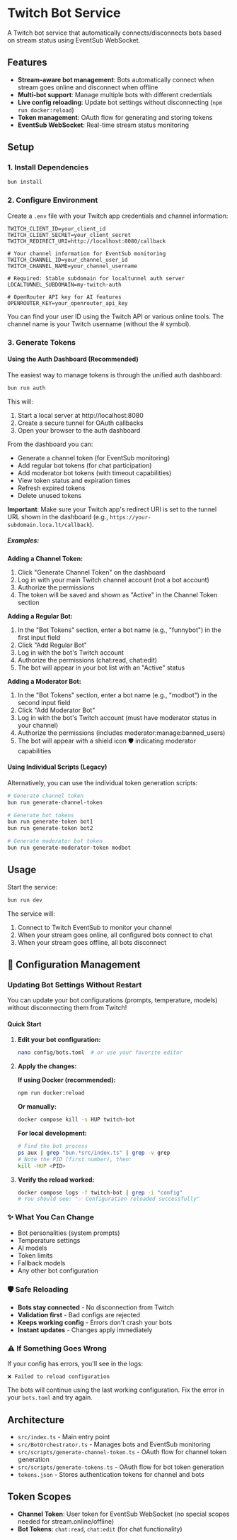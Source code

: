 # Twitch Bot Service

A Twitch bot service that automatically connects/disconnects bots based on stream status using EventSub WebSocket.

## Features

- **Stream-aware bot management**: Bots automatically connect when stream goes online and disconnect when offline
- **Multi-bot support**: Manage multiple bots with different credentials
- **Live config reloading**: Update bot settings without disconnecting (`npm run docker:reload`)
- **Token management**: OAuth flow for generating and storing tokens
- **EventSub WebSocket**: Real-time stream status monitoring

## Setup

### 1. Install Dependencies

```bash
bun install
```

### 2. Configure Environment

Create a `.env` file with your Twitch app credentials and channel information:

```env
TWITCH_CLIENT_ID=your_client_id
TWITCH_CLIENT_SECRET=your_client_secret
TWITCH_REDIRECT_URI=http://localhost:8080/callback

# Your channel information for EventSub monitoring
TWITCH_CHANNEL_ID=your_channel_user_id
TWITCH_CHANNEL_NAME=your_channel_username

# Required: Stable subdomain for localtunnel auth server
LOCALTUNNEL_SUBDOMAIN=my-twitch-auth

# OpenRouter API key for AI features
OPENROUTER_KEY=your_openrouter_api_key
```

You can find your user ID using the Twitch API or various online tools. The channel name is your Twitch username (without the # symbol).

### 3. Generate Tokens

#### Using the Auth Dashboard (Recommended)

The easiest way to manage tokens is through the unified auth dashboard:

```bash
bun run auth
```

This will:
1. Start a local server at http://localhost:8080
2. Create a secure tunnel for OAuth callbacks
3. Open your browser to the auth dashboard

From the dashboard you can:
- Generate a channel token (for EventSub monitoring)
- Add regular bot tokens (for chat participation)
- Add moderator bot tokens (with timeout capabilities)
- View token status and expiration times
- Refresh expired tokens
- Delete unused tokens

**Important**: Make sure your Twitch app's redirect URI is set to the tunnel URL shown in the dashboard (e.g., `https://your-subdomain.loca.lt/callback`).

##### Examples:

**Adding a Channel Token:**
1. Click "Generate Channel Token" on the dashboard
2. Log in with your main Twitch channel account (not a bot account)
3. Authorize the permissions
4. The token will be saved and shown as "Active" in the Channel Token section

**Adding a Regular Bot:**
1. In the "Bot Tokens" section, enter a bot name (e.g., "funnybot") in the first input field
2. Click "Add Regular Bot"
3. Log in with the bot's Twitch account
4. Authorize the permissions (chat:read, chat:edit)
5. The bot will appear in your bot list with an "Active" status

**Adding a Moderator Bot:**
1. In the "Bot Tokens" section, enter a bot name (e.g., "modbot") in the second input field
2. Click "Add Moderator Bot"
3. Log in with the bot's Twitch account (must have moderator status in your channel)
4. Authorize the permissions (includes moderator:manage:banned_users)
5. The bot will appear with a shield icon 🛡️ indicating moderator capabilities

#### Using Individual Scripts (Legacy)

Alternatively, you can use the individual token generation scripts:

```bash
# Generate channel token
bun run generate-channel-token

# Generate bot tokens
bun run generate-token bot1
bun run generate-token bot2

# Generate moderator bot token
bun run generate-moderator-token modbot
```

## Usage

Start the service:

```bash
bun run dev
```

The service will:
1. Connect to Twitch EventSub to monitor your channel
2. When your stream goes online, all configured bots connect to chat
3. When your stream goes offline, all bots disconnect

## 🔄 Configuration Management

### Updating Bot Settings Without Restart

You can update your bot configurations (prompts, temperature, models) without disconnecting them from Twitch!

#### Quick Start

1. **Edit your bot configuration:**
   ```bash
   nano config/bots.toml  # or use your favorite editor
   ```

2. **Apply the changes:**

   **If using Docker (recommended):**
   ```bash
   npm run docker:reload
   ```
   
   **Or manually:**
   ```bash
   docker compose kill -s HUP twitch-bot
   ```

   **For local development:**
   ```bash
   # Find the bot process
   ps aux | grep "bun.*src/index.ts" | grep -v grep
   # Note the PID (first number), then:
   kill -HUP <PID>
   ```

3. **Verify the reload worked:**
   ```bash
   docker compose logs -f twitch-bot | grep -i "config"
   # You should see: "✅ Configuration reloaded successfully"
   ```

### ✨ What You Can Change

- Bot personalities (system prompts)
- Temperature settings
- AI models
- Token limits
- Fallback models
- Any other bot configuration

### 🛡️ Safe Reloading

- **Bots stay connected** - No disconnection from Twitch
- **Validation first** - Bad configs are rejected
- **Keeps working config** - Errors don't crash your bots
- **Instant updates** - Changes apply immediately

### ⚠️ If Something Goes Wrong

If your config has errors, you'll see in the logs:
```
❌ Failed to reload configuration
```

The bots will continue using the last working configuration. Fix the error in your `bots.toml` and try again.

## Architecture

- `src/index.ts` - Main entry point
- `src/BotOrchestrator.ts` - Manages bots and EventSub monitoring
- `src/scripts/generate-channel-token.ts` - OAuth flow for channel token generation
- `src/scripts/generate-tokens.ts` - OAuth flow for bot token generation
- `tokens.json` - Stores authentication tokens for channel and bots

## Token Scopes

- **Channel Token**: User token for EventSub WebSocket (no special scopes needed for stream.online/offline)
- **Bot Tokens**: `chat:read`, `chat:edit` (for chat functionality)